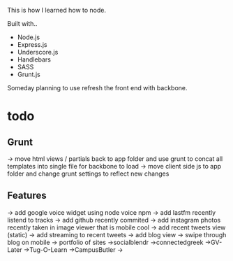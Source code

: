 This is how I learned how to node. 

Built with..
* Node.js
* Express.js
* Underscore.js
* Handlebars
* SASS
* Grunt.js

Someday planning to use refresh the front end with backbone.

todo
=====
Grunt
---------
->	move html views / partials back to app folder and use grunt to concat all templates into single file for backbone to load
->	move client side js to app folder and change grunt settings to reflect new changes

Features
--------
->	add google voice widget using node voice npm
->	add lastfm recently listend to tracks
->	add github recently commited
->	add instagram photos recently taken in image viewer that is mobile cool
->	add recent tweets view (static)
->	add streaming to recent tweets
->	add blog view
->	swipe through blog on mobile
-> 	portfolio of sites
	->socialblendr
	->connectedgreek
	->GV-Later
	->Tug-O-Learn
	->CampusButler
	->
